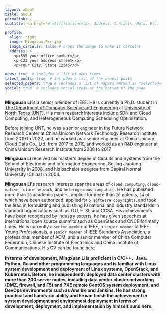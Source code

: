 ```yaml
---
layout: about
title: about
permalink: /
subtitle: <a href='#'>Affiliations</a>. Address. Contacts. Moto. Etc.

profile:
  align: right
  image: Mingxuan_Pic.jpg
  image_circular: false # crops the image to make it circular
  address: >
    <p>555 your office number</p>
    <p>123 your address street</p>
    <p>Your City, State 12345</p>

news: true  # includes a list of news items
latest_posts: true  # includes a list of the newest posts
selected_papers: true # includes a list of papers marked as "selected={true}"
social: true  # includes social icons at the bottom of the page
---
```


**Mingxuan Li** is a senior member of IEEE. He is currently a Ph.D. student in [The Department of Computer Science and Engineering](https://computerscience.engineering.unt.edu) at [University of North Texas (UNT)](https://www.unt.edu/). His main research interests include SDN and Cloud Computing, and Heterogeneous Computing Scheduling Optimization.

Before joining UNT, he was a senior engineer in the Future Network Research Center at China Unicom Network Technology Research Institute from 2019 to 2022, and he worked as a senior engineer at China Unicom Cloud Data Co., Ltd. from 2017 to 2019, and worked as an R&D engineer at China Unicom Research Institute from 2008 to 2017.

**Mingxuan Li** received his master's degree in Circuits and Systems from the School of Electronic and Information Engineering, Beijing Jiaotong University in 2008, and his bachelor's degree from Capital Normal University (China) in 2004.

**Mingxuan Li's** research interests span the areas of `cloud computing`, `cloud-native`, `future network`, and `heterogeneous computing`. He has published more than `20` academic papers, applied for more than `20` patents, `14` of which have been authorized, applied for `5 software copyrights`, and took the lead in formulating and publishing 10 national and industry standards in standard organizations such as ITU, ETSI, and CCSA. His achievements have been recognized by industry experts, he has given speeches at international open source summits such as OpenStack and CNCF for many times. He is currently a `senior member` of IEEE, a `senior member` of IEEE Young Professionals, a `senior member` of IEEE Standards Association, a professional member of ACM, and a senior member of China Computer Federation, Chinese Institute of Electronics and China Institute of Communications. His CV can be found [here]([https://github.com/](https://github.com/limx59/limx59.github.io/blob/master/assets/pdf/CV_Mingxuan%20Li.pdf))

**In terms of development, Mingxuan Li is proficient in C/C++、Java、Python, Go and other programming languages and is familiar with Linux system development and deployment of Linux systems, OpenStack, and Kubernetes. Before, he independently deployed data center clusters with more than 200 server nodes, including data center cluster networking (DMZ, firewall, and F5) and PXE remote CentOS system deployment, and DevOps environments such as Ansible and Jenkins. He has strong practical and hands-on ability and he can finish the achievement in system development and environment deployment in terms of development, deployment, and implementation by himself.ound here.**

